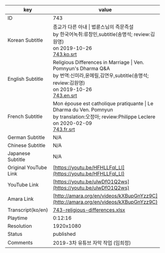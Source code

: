 |  key  |  value  |
|-------|---------|
| ID            | 743 |
| Korean Subtitle | 종교가 다른 아내 \| 법륜스님의 즉문즉설<br>by 한국어녹취:류창민,subtitle(송명석; review:김원영)<br>on 2019-10-26<br>[743.ko.srt](https://github.com/jungtosociety/dharma-qna/raw/master/sub/743/743.ko.srt)<br>|
| English Subtitle | Religious Differences in Marriage  \| Ven. Pomnyun's Dharma Q&A<br>by 번역:신미라,윤메릴,김연우,subtitle(송명석; review:김원영)<br>on 2019-10-26<br>[743.en.srt](https://github.com/jungtosociety/dharma-qna/raw/master/sub/743/743.en.srt)<br>|
| French Subtitle | Mon épouse est catholique pratiquante \| Le Dharma du Ven. Pomnyun<br>by translation:오정아; review:Philippe Leclere<br>on 2020-02-09<br>[743.fr.srt](https://github.com/jungtosociety/dharma-qna/raw/master/sub/743/743.fr.srt)<br>|
| German Subtitle | N/A |
| Chinese Subtitle | N/A |
| Japanese Subtitle | N/A |
| Original YouTube Link  | [https://youtu.be/HFHLLFql_LI](https://youtu.be/HFHLLFql_LI) |
| YouTube Link  | [https://youtu.be/ulwDfO1Q2ws](https://youtu.be/ulwDfO1Q2ws) |
| Amara Link    | [http://amara.org/en/videos/kXBupGnYzz9C](http://amara.org/en/videos/kXBupGnYzz9C) |
| Transcript(ko/en) | [743-religious-differences.xlsx](https://github.com/jungtosociety/dharma-qna/raw/master/sub/743/743-religious-differences.xlsx) |
| Playtime | 0:12:16 |
| Resolution | 1920x1080|
| Status | published |
| Comments | 2019-3차 유튜브 자막 작업 (임희정) |
